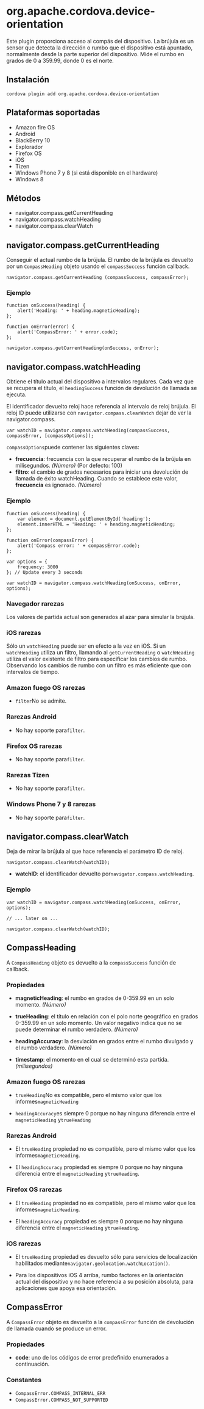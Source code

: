 <!---
    Licensed to the Apache Software Foundation (ASF) under one
    or more contributor license agreements.  See the NOTICE file
    distributed with this work for additional information
    regarding copyright ownership.  The ASF licenses this file
    to you under the Apache License, Version 2.0 (the
    "License"); you may not use this file except in compliance
    with the License.  You may obtain a copy of the License at

      http://www.apache.org/licenses/LICENSE-2.0

    Unless required by applicable law or agreed to in writing,
    software distributed under the License is distributed on an
    "AS IS" BASIS, WITHOUT WARRANTIES OR CONDITIONS OF ANY
    KIND, either express or implied.  See the License for the
    specific language governing permissions and limitations
    under the License.
-->

# org.apache.cordova.device-orientation

Este plugin proporciona acceso al compás del dispositivo. La brújula es un sensor que detecta la dirección o rumbo que el dispositivo está apuntado, normalmente desde la parte superior del dispositivo. Mide el rumbo en grados de 0 a 359.99, donde 0 es el norte.

## Instalación

    cordova plugin add org.apache.cordova.device-orientation
    

## Plataformas soportadas

*   Amazon fire OS
*   Android
*   BlackBerry 10
*   Explorador
*   Firefox OS
*   iOS
*   Tizen
*   Windows Phone 7 y 8 (si está disponible en el hardware)
*   Windows 8

## Métodos

*   navigator.compass.getCurrentHeading
*   navigator.compass.watchHeading
*   navigator.compass.clearWatch

## navigator.compass.getCurrentHeading

Conseguir el actual rumbo de la brújula. El rumbo de la brújula es devuelto por un `CompassHeading` objeto usando el `compassSuccess` función callback.

    navigator.compass.getCurrentHeading (compassSuccess, compassError);
    

### Ejemplo

    function onSuccess(heading) {
        alert('Heading: ' + heading.magneticHeading);
    };
    
    function onError(error) {
        alert('CompassError: ' + error.code);
    };
    
    navigator.compass.getCurrentHeading(onSuccess, onError);
    

## navigator.compass.watchHeading

Obtiene el título actual del dispositivo a intervalos regulares. Cada vez que se recupera el título, el `headingSuccess` función de devolución de llamada se ejecuta.

El identificador devuelto reloj hace referencia al intervalo de reloj brújula. El reloj ID puede utilizarse con `navigator.compass.clearWatch` dejar de ver la navigator.compass.

    var watchID = navigator.compass.watchHeading(compassSuccess, compassError, [compassOptions]);
    

`compassOptions`puede contener las siguientes claves:

*   **frecuencia**: frecuencia con la que recuperar el rumbo de la brújula en milisegundos. *(Número)* (Por defecto: 100)
*   **filtro**: el cambio de grados necesarios para iniciar una devolución de llamada de éxito watchHeading. Cuando se establece este valor, **frecuencia** es ignorado. *(Número)*

### Ejemplo

    function onSuccess(heading) {
        var element = document.getElementById('heading');
        element.innerHTML = 'Heading: ' + heading.magneticHeading;
    };
    
    function onError(compassError) {
        alert('Compass error: ' + compassError.code);
    };
    
    var options = {
        frequency: 3000
    }; // Update every 3 seconds
    
    var watchID = navigator.compass.watchHeading(onSuccess, onError, options);
    

### Navegador rarezas

Los valores de partida actual son generados al azar para simular la brújula.

### iOS rarezas

Sólo un `watchHeading` puede ser en efecto a la vez en iOS. Si un `watchHeading` utiliza un filtro, llamando al `getCurrentHeading` o `watchHeading` utiliza el valor existente de filtro para especificar los cambios de rumbo. Observando los cambios de rumbo con un filtro es más eficiente que con intervalos de tiempo.

### Amazon fuego OS rarezas

*   `filter`No se admite.

### Rarezas Android

*   No hay soporte para`filter`.

### Firefox OS rarezas

*   No hay soporte para`filter`.

### Rarezas Tizen

*   No hay soporte para`filter`.

### Windows Phone 7 y 8 rarezas

*   No hay soporte para`filter`.

## navigator.compass.clearWatch

Deja de mirar la brújula al que hace referencia el parámetro ID de reloj.

    navigator.compass.clearWatch(watchID);
    

*   **watchID**: el identificador devuelto por`navigator.compass.watchHeading`.

### Ejemplo

    var watchID = navigator.compass.watchHeading(onSuccess, onError, options);
    
    // ... later on ...
    
    navigator.compass.clearWatch(watchID);
    

## CompassHeading

A `CompassHeading` objeto es devuelto a la `compassSuccess` función de callback.

### Propiedades

*   **magneticHeading**: el rumbo en grados de 0-359.99 en un solo momento. *(Número)*

*   **trueHeading**: el título en relación con el polo norte geográfico en grados 0-359.99 en un solo momento. Un valor negativo indica que no se puede determinar el rumbo verdadero. *(Número)*

*   **headingAccuracy**: la desviación en grados entre el rumbo divulgado y el rumbo verdadero. *(Número)*

*   **timestamp**: el momento en el cual se determinó esta partida. *(milisegundos)*

### Amazon fuego OS rarezas

*   `trueHeading`No es compatible, pero el mismo valor que los informes`magneticHeading`

*   `headingAccuracy`es siempre 0 porque no hay ninguna diferencia entre el `magneticHeading` y`trueHeading`

### Rarezas Android

*   El `trueHeading` propiedad no es compatible, pero el mismo valor que los informes`magneticHeading`.

*   El `headingAccuracy` propiedad es siempre 0 porque no hay ninguna diferencia entre el `magneticHeading` y`trueHeading`.

### Firefox OS rarezas

*   El `trueHeading` propiedad no es compatible, pero el mismo valor que los informes`magneticHeading`.

*   El `headingAccuracy` propiedad es siempre 0 porque no hay ninguna diferencia entre el `magneticHeading` y`trueHeading`.

### iOS rarezas

*   El `trueHeading` propiedad es devuelto sólo para servicios de localización habilitados mediante`navigator.geolocation.watchLocation()`.

*   Para los dispositivos iOS 4 arriba, rumbo factores en la orientación actual del dispositivo y no hace referencia a su posición absoluta, para aplicaciones que apoya esa orientación.

## CompassError

A `CompassError` objeto es devuelto a la `compassError` función de devolución de llamada cuando se produce un error.

### Propiedades

*   **code**: uno de los códigos de error predefinido enumerados a continuación.

### Constantes

*   `CompassError.COMPASS_INTERNAL_ERR`
*   `CompassError.COMPASS_NOT_SUPPORTED`